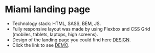 # Miami landing page

<ul>
  <li>Technology stack: HTML, SASS, BEM, JS.</li>
  <li>Fully responsive layout was made by using Flexbox and CSS Grid (mobiles, tablets, laptops, high screens).</li>
  <li>Design of the landing page you could find here <a href="https://www.figma.com/file/Ic3SlZjkATYaS7uTifZAIk/BIKE?node-id=0%3A1">DESIGN</a>.</li>
  <li>Click the link to see <a href="https://sekam0.github.io/layout_miami/">DEMO</a>. </li>
</ul>




